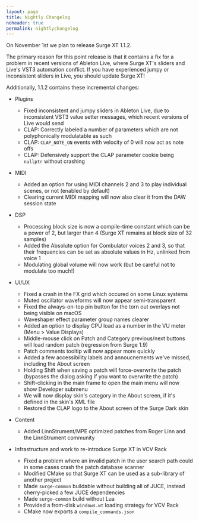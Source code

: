 ```yaml
---
layout: page
title: Nightly Changelog
noheader: true
permalink: nightlychangelog
---
```


On November 1st we plan to release Surge XT 1.1.2.

The primary reason for this point release is that it contains a fix for a problem in recent versions of Ableton Live, where Surge XT's sliders
and Live's VST3 automation conflict. If you have experienced jumpy or inconsistent sliders in Live, you should update Surge XT!

Additionally, 1.1.2 contains these incremental changes:

- Plugins
   - Fixed inconsistent and jumpy sliders in Ableton Live, due to inconsistent VST3 value setter messages, which recent versions of Live would send 
   - CLAP: Correctly labeled a number of parameters which are not polyphonically modulatable as such
   - CLAP: `CLAP_NOTE_ON` events with velocity of 0 will now act as note offs
   - CLAP: Defensively support the CLAP parameter cookie being `nullptr` without crashing

- MIDI
   - Added an option for using MIDI channels 2 and 3 to play individual scenes, or not (enabled by default)
   - Clearing current MIDI mapping will now also clear it from the DAW session state

- DSP
   - Processing block size is now a compile-time constant which can be a power of 2, but larger than 4 (Surge XT remains at block size of 32 samples)
   - Added the Absolute option for Combulator voices 2 and 3, so that their frequencies can be set as absolute values in Hz, unlinked from voice 1
   - Modulating global volume will now work (but be careful not to modulate too much!)

- UI/UX
   - Fixed a crash in the FX grid which occured on some Linux systems
   - Muted oscillator waveforms will now appear semi-transparent
   - Fixed the always-on-top pin button for the torn out overlays not being visible on macOS
   - Waveshaper effect parameter group names clearer
   - Added an option to display CPU load as a number in the VU meter (Menu > Value Displays)
   - Middle-mouse click on Patch and Category previous/next buttons will load random patch (regression from Surge 1.9)
   - Patch comments tooltip will now appear more quickly
   - Added a few accessibility labels and annoucnements we've missed, including the About screen
   - Holding Shift when saving a patch will force-overwrite the patch (bypasses the dialog asking if you want to overwrite the patch)
   - Shift-clicking in the main frame to open the main menu will now show Developer submenu
   - We will now display skin's category in the About screen, if it's defined in the skin's XML file
   - Restored the CLAP logo to the About screen of the Surge Dark skin

- Content
   - Added LinnStrument/MPE optimized patches from Roger Linn and the LinnStrument community 

- Infrastructure and work to re-introduce Surge XT in VCV Rack
   - Fixed a problem where an invalid patch in the user search path could in some cases crash the patch database scanner
   - Modified CMake so that Surge XT can be used as a sub-library of another project
   - Made `surge-common` buildable without building all of JUCE, instead cherry-picked a few JUCE dependencies
   - Made `surge-common` build without Lua
   - Provided a from-disk `windows.wt` loading strategy for VCV Rack
   - CMake now exports a `compile_commands.json`
